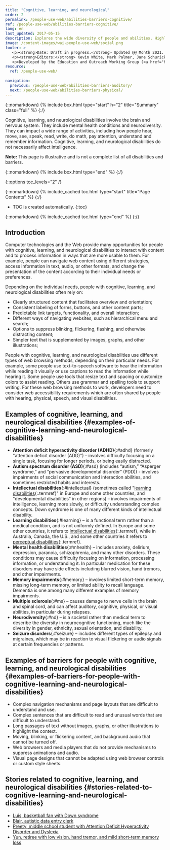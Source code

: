 ```yaml
---
title: "Cognitive, learning, and neurological"
order: 2
permalink: /people-use-web/abilities-barriers-cognitive/
ref: /people-use-web/abilities-barriers-cognitive/
lang: en
last_updated: 2017-05-15
description: Explores the wide diversity of people and abilities. Highlights some web accessibility barriers that people commonly experience because of inaccessible websites and web tools.
image: /content-images/wai-people-use-web/social.png
footer: >
   <p><strong>Date: Draft in progress.</strong> Updated @@ Month 2021. First published Month 20@@. CHANGELOG.</p>
   <p><strong>Editors:</strong> Kevin White, Mark Palmer, Jane Schurick, and <a href="https://www.w3.org/People/shadi/">Shadi Abou_Zahra</a>.  <strong>Contributors:</strong> @@name, @@name, and <a href="https://www.w3.org/groups/wg/eowg/participants">participants of EOWG</a>. ACKNOWLEDGEMENTS lists past editors and additional contributors.</p>
   <p>Developed by the Education and Outreach Working Group (<a href="http://www.w3.org/WAI/EO/">EOWG</a>). Previously developed with the <a href="https://www.w3.org/WAI/EO/2008/wai-age-tf">WAI-AGE Task Force</a>, with support of the <a href="https://www.w3.org/WAI/WAI-AGE/">WAI-AGE Project</a>.</p>
resource:
  ref: /people-use-web/
  
navigation:
  previous: /people-use-web/abilities-barriers-auditory/
  next: /people-use-web/abilities-barriers-physical/
---
```


{::nomarkdown}
{% include box.html type="start" h="2" title="Summary" class="full" %}
{:/}

Cognitive, learning, and neurological disabilities involve the brain and nervous system. They include mental health conditions and neurodiversity. They can impact a wide range of activities, including how people hear, move, see, speak, read, write, do math, pay attention, understand and remember information. Cognitive, learning, and neurological disabilities do not necessarily affect intelligence.

**Note:** This page is illustrative and is not a complete list of all disabilities and barriers.

{::nomarkdown}
{% include box.html type="end" %}
{:/}


{::options toc_levels="2" /}

{::nomarkdown}
{% include_cached toc.html type="start" title="Page Contents" %}
{:/}

-   TOC is created automatically.
{:toc}

{::nomarkdown}
{% include_cached toc.html type="end" %}
{:/}


## Introduction

Computer technologies and the Web provide many opportunities for people with cognitive, learning, and neurological disabilities to interact with content and to process information in ways that are more usable to them. For example, people can navigate web content using different strategies, access information in text, audio, or other formats, and change the presentation of the content according to their individual needs or preferences.

Depending on the individual needs, people with cognitive, learning, and neurological disabilities often rely on:

-   Clearly structured content that facilitates overview and orientation;
-   Consistent labeling of forms, buttons, and other content parts;
-   Predictable link targets, functionality, and overall interaction;
-   Different ways of navigating websites, such as hierarchical menu and search;
-   Options to suppress blinking, flickering, flashing, and otherwise distracting content;
-   Simpler text that is supplemented by images, graphs, and other illustrations;

People with cognitive, learning, and neurological disabilities use different types of web browsing methods, depending on their particular needs. For example, some people use text-to-speech software to hear the information while reading it visually or use captions to read the information while hearing it. Some people use tools that resize text and spacing or customize colors to assist reading. Others use grammar and spelling tools to support writing. For these web browsing methods to work, developers need to consider web accessibility requirements which are often shared by people with hearing, physical, speech, and visual disabilities.

## Examples of cognitive, learning, and neurological disabilities {#examples-of-cognitive-learning-and-neurological-disabilities}

-   **Attention deficit hyperactivity disorder (ADHD)**{:#adhd} (formerly "attention deficit disorder (ADD)") – involves difficulty focusing on a single task, focusing for longer periods, or being easily distracted.
-   **Autism spectrum disorder (ASD)**{:#asd} (includes “autism,” “Asperger syndrome,” and “pervasive developmental disorder” (PDD)) - involves impairments of social communication and interaction abilities, and sometimes restricted habits and interests.
-   **Intellectual disabilities**{:#intellectual} (sometimes called "[learning disabilities](#learning){:.termref}" in Europe and some other countries, and "developmental disabilities" in other regions) – involves impairments of intelligence, learning more slowly, or difficulty understanding complex concepts. Down syndrome is one of many different kinds of intellectual disability.
-   **Learning disabilities**{:#learning} – is a functional term rather than a medical condition, and is not uniformly defined. In Europe and some other countries, it refers to [intellectual disabilities](#intellectual){:.termref}, while in Australia, Canada, the U.S., and some other countries it refers to [perceptual disabilities](#perceptual){:.termref}.
-   **Mental health disabilities**{:#mhealth} – includes anxiety, delirium, depression, paranoia, schizophrenia, and many other disorders. These conditions may cause difficulty focusing on information, processing information, or understanding it. In particular medication for these disorders may have side effects including blurred vision, hand tremors, and other impairments.
-   **Memory impairments**{:#memory} – involves limited short-term memory, missing long-term memory, or limited ability to recall language. Dementia is one among many different examples of memory impairments.
-   **Multiple sclerosis**{:#ms} – causes damage to nerve cells in the brain and spinal cord, and can affect auditory, cognitive, physical, or visual abilities, in particular during relapses.
-   **Neurodiversity**{:#nd} – is a societal rather than medical term to describe the diversity in neurocognitive functioning, much like the diversity in gender, ethnicity, sexual orientation, and disability.
-   **Seizure disorders**{:#seizure} – includes different types of epilepsy and migraines, which may be in reaction to visual flickering or audio signals at certain frequencies or patterns.

## Examples of barriers for people with cognitive, learning, and neurological disabilities {#examples-of-barriers-for-people-with-cognitive-learning-and-neurological-disabilities}

-   Complex navigation mechanisms and page layouts that are difficult to understand and use. 
-   Complex sentences that are difficult to read and unusual words that are difficult to understand. 
-   Long passages of text without images, graphs, or other illustrations to highlight the context. 
-   Moving, blinking, or flickering content, and background audio that cannot be turned off. 
-   Web browsers and media players that do not provide mechanisms to suppress animations and audio. 
-   Visual page designs that cannot be adapted using web browser controls or custom style sheets.

## Stories related to cognitive, learning, and neurological disabilities {#stories-related-to-cognitive-learning-and-neurological-disabilities}

- [Luis, basketball fan with Down syndrome](/people-use-web/user-stories-five/)
- [Blair, autistic data entry clerk](/people-use-web/user-stories-two/) 
- [Preety, middle school student with Attention Deficit Hyperactivity Disorder and Dyslexia](/people-use-web/user-stories-eight/) 
- [Yun, retiree with low vision, hand tremor, and mild short-term memory loss](/people-use-web/user-stories-nine/) 
